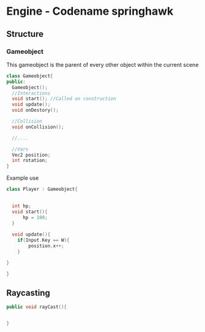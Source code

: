 # Engine - Codename springhawk

## Structure
### Gameobject
This gameobject is the parent of every other object within the current scene

```c++
class Gameobject{
public:
  Gameobject();
  //Interactions
  void start(); //Called on construction
  void update();
  void onDestory();

  //Collision
  void onCollision();

  //....

  //Vars
  Vec2 position;
  int rotation;
}
```

Example use
```c++
class Player : Gameobject{

  
  int hp;
  void start(){
      hp = 100;
  }
  
  void update(){
    if(Input.Key == W){
        position.x++;
    }

}

}
```

## Raycasting

```c++
public void rayCast(){


}
```

